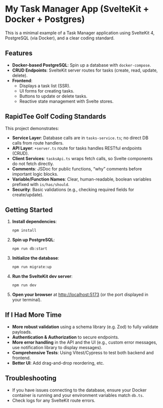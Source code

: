 # My Task Manager App (SvelteKit + Docker + Postgres)

This is a minimal example of a Task Manager application using SvelteKit 4, PostgreSQL (via Docker), and a clear coding standard.

## Features

- **Docker-based PostgreSQL**: Spin up a database with `docker-compose`.
- **CRUD Endpoints**: SvelteKit server routes for tasks (create, read, update, delete).
- **Frontend**:
  - Displays a task list (SSR).
  - UI forms for creating tasks.
  - Buttons to update or delete tasks.
  - Reactive state management with Svelte stores.

## RapidTee Golf Coding Standards

This project demonstrates:

- **Service Layer**: Database calls are in `tasks-service.ts`; no direct DB calls from route handlers.
- **API Layer**: `+server.ts` route for tasks handles RESTful endpoints (CRUD).
- **Client Services**: `tasksApi.ts` wraps fetch calls, so Svelte components do not fetch directly.
- **Comments**: JSDoc for public functions, “why” comments before important logic blocks.
- **Variable/Function Names**: Clear, human-readable, boolean variables prefixed with `is/has/should`.
- **Security**: Basic validations (e.g., checking required fields for create/update).

## Getting Started

1. **Install dependencies**:
   ```bash
   npm install
   ```
2. **Spin up PostgreSQL**:
   ```bash
   npm run db:start
   ```
3. **Initialize the database**:
   ```bash
   npm run migrate:up
   ```
4. **Run the SvelteKit dev server**:
   ```bash
   npm run dev
   ```
5. **Open your browser** at [http://localhost:5173](http://localhost:5173) (or the port displayed in your terminal).

## If I Had More Time

- **More robust validation** using a schema library (e.g. Zod) to fully validate payloads.
- **Authentication & Authorization** to secure endpoints.
- **More error handling** in the API and the UI (e.g., custom error messages, use notification library to display messages).
- **Comprehensive Tests**: Using Vitest/Cypress to test both backend and frontend.
- **Better UI**: Add drag-and-drop reordering, etc.

## Troubleshooting

- If you have issues connecting to the database, ensure your Docker container is running and your environment variables match `db.ts`.
- Check logs for any SvelteKit route errors.
